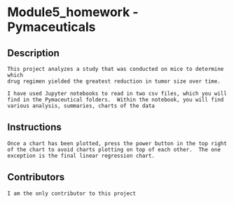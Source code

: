 # Module5_homework - Pymaceuticals


## Description 
    This project analyzes a study that was conducted on mice to determine which
    drug regimen yielded the greatest reduction in tumor size over time.
    
    I have used Jupyter notebooks to read in two csv files, which you will find in the Pymaceutical folders.  Within the notebook, you will find various analysis, summaries, charts of the data
    
## Instructions
    Once a chart has been plotted, press the power button in the top right of the chart to avoid charts plotting on top of each other.  The one exception is the final linear regression chart.

## Contributors
    I am the only contributor to this project
    
